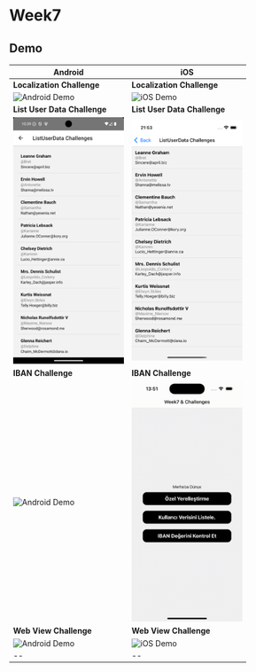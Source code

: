 # Week7

## Demo

| Android                                                                                     | iOS                                                                                     |
| ------------------------------------------------------------------------------------------- | --------------------------------------------------------------------------------------- |
| **Localization Challenge**                                                                  | **Localization Challenge**                                                              |
| <img src="./assets/demo/loacle_challenge_and.gif" alt="Android Demo" width="200" />         | <img src="./assets/demo/loacle_challenge_ios.gif" alt="iOS Demo" width="200" />         |
| **List User Data Challenge**                                                                | **List User Data Challenge**                                                            |
| <img src="./assets/demo/list_user_data_challenge_and.png" alt="Android Demo" width="200" /> | <img src="./assets/demo/list_user_data_challenge_ios.png" alt="iOS Demo" width="200" /> |
| **IBAN Challenge**                                                                          | **IBAN Challenge**                                                                      |
| <img src="./assets/demo/iban_challenge_and.gif" alt="Android Demo" width="200" />           | <img src="./assets/demo/iban_challenge_ios.gif" alt="iOS Demo" width="200" />           |
| **Web View Challenge**                                                                      | **Web View Challenge**                                                                  |
| <img src="./assets/demo/web_view_challenge_and.gif" alt="Android Demo" width="200" />       | <img src="./assets/demo/web_view_challenge_ios.gif" alt="iOS Demo" width="200" />       |
| --                                                                                          | --                                                                                      |

